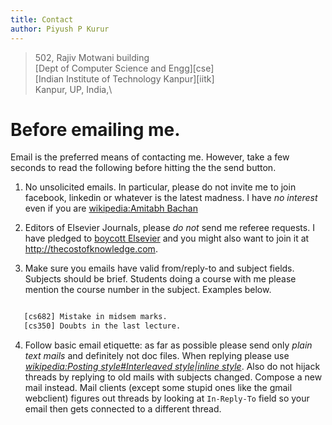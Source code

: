 ```yaml
---
title: Contact
author: Piyush P Kurur
---
```


>  502, Rajiv Motwani building\
>  [Dept of Computer Science and Engg][cse]\
>  [Indian Institute of Technology Kanpur][iitk]\
>  Kanpur, UP, India,\

# Before emailing me.

Email is the preferred means of contacting me. However, take a few
seconds to read the following before hitting the the send button.

1. No unsolicited emails. In particular, please do not invite me to
   join facebook, linkedin or whatever is the latest madness.  I have
   *no interest* even if you are [wikipedia:Amitabh Bachan]()

2. Editors of Elsevier Journals, please *do not* send me referee
   requests. I have pledged to [boycott Elsevier][whykick] and you
   might also want to join it at <http://thecostofknowledge.com>.

3. Make sure you emails have valid from/reply-to and subject
   fields. Subjects should be brief. Students doing a course with me
   please mention the course number in the subject. Examples below.

~~~ {.bash }

   [cs682] Mistake in midsem marks.
   [cs350] Doubts in the last lecture.

~~~

4. Follow basic email etiquette: as far as possible please send only
*plain text mails* and definitely not doc files. When replying please
use *[wikipedia:Posting style#Interleaved style|inline style]()*. Also
do not hijack threads by replying to old mails with subjects changed.
Compose a new mail instead. Mail clients (except some stupid ones like
the gmail webclient) figures out threads by looking at `In-Reply-To`
field so your email then gets connected to a different thread.

[whykick]: </posts/2012-02-20-Why-Kick-Elsevier.html>

